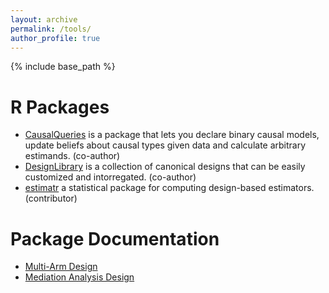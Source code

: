 ```yaml
---
layout: archive
permalink: /tools/
author_profile: true
---
```


{% include base_path %}



R Packages 
======


* [CausalQueries](https://integrated-inferences.github.io/CausalQueries/index.html) is a package that lets you declare binary causal models, update beliefs about causal types given data and calculate arbitrary estimands.   (co-author) 
* [DesignLibrary](https://declaredesign.org/r/designlibrary/) is a collection of canonical designs that can be easily customized and intorregated. (co-author)
* [estimatr](https://declaredesign.org/r/estimatr/) a statistical package for computing design-based estimators.  (contributor) 

Package Documentation 
======

* [Multi-Arm Design](https://declaredesign.org/r/designlibrary/articles/multi_arm.html)
* [Mediation Analysis Design](https://declaredesign.org/r/designlibrary/articles/mediation_analysis.html)
